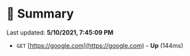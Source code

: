 # 📖 Summary
Last updated: **5/10/2021, 7:45:09 PM**

- `GET` [https://google.com](https://google.com) - **Up** (144ms)
